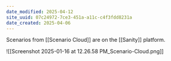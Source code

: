 ```yaml
---
date_modified: 2025-04-12
site_uuid: 07c24972-7ce3-451a-a11c-c4f3fdd8231a
date_created: 2025-04-06
---
```


Scenarios from [[Scenario Cloud]] are on the [[Sanity]] platform.

![[Screenshot 2025-01-16 at 12.26.58 PM_Scenario-Cloud.png]]